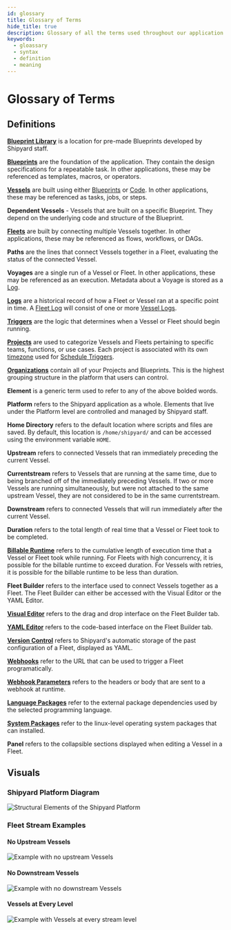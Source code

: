 ```yaml
---
id: glossary
title: Glossary of Terms
hide_title: true
description: Glossary of all the terms used throughout our application and documentation.
keywords:
  - gloassary
  - syntax
  - definition
  - meaning
---
```


# Glossary of Terms

## Definitions

[**Blueprint Library**](reference/blueprints/blueprint-library/blueprint-library-overview.md) is a location for pre-made Blueprints developed by Shipyard staff.

[**Blueprints**](/reference/blueprints/blueprints-overview.md) are the foundation of the application. They contain the design specifications for a repeatable task. In other applications, these may be referenced as templates, macros, or operators.

[**Vessels**](/reference/vessels.md) are built using either [Blueprints](/reference/blueprints/blueprints-overview.md) or [Code](/reference/code/code-overview.md). In other applications, these may be referenced as tasks, jobs, or steps.

**Dependent Vessels** - Vessels that are built on a specific Blueprint. They depend on the underlying code and structure of the Blueprint.

[**Fleets**](reference/fleets/fleets-overview.md) are built by connecting multiple Vessels together. In other applications, these may be referenced as flows, workflows, or DAGs.

**Paths** are the lines that connect Vessels together in a Fleet, evaluating the status of the connected Vessel.

**Voyages** are a single run of a Vessel or Fleet. In other applications, these may be referenced as an execution. Metadata about a Voyage is stored as a [Log](reference/logs/logs-overview.md).

[**Logs**](reference/logs/logs-overview.md) are a historical record of how a Fleet or Vessel ran at a specific point in time. A [Fleet Log](reference/logs/fleet-logs.md) will consist of one or more [Vessel Logs](reference/logs/vessel-logs.md).

[**Triggers**](reference/triggers/triggers-overview.md) are the logic that determines when a Vessel or Fleet should begin running.

[**Projects**](reference/projects.md) are used to categorize Vessels and Fleets pertaining to specific teams, functions, or use cases. Each project is associated with its own [timezone](reference/other-functions/timestamps-and-timezones.md) used for [Schedule Triggers](reference/triggers/schedule-triggers.md).

[**Organizations**](reference/organization.md) contain all of your Projects and Blueprints. This is the highest grouping structure in the platform that users can control.

**Element** is a generic term used to refer to any of the above bolded words.

**Platform** refers to the Shipyard application as a whole. Elements that live under the Platform level are controlled and managed by Shipyard staff.

**Home Directory** refers to the default location where scripts and files are saved. By default, this location is `/home/shipyard/` and can be accessed using the environment variable `HOME`.

**Upstream** refers to connected Vessels that ran immediately preceding the current Vessel.

**Currentstream** refers to Vessels that are running at the same time, due to being branched off of the immediately preceding Vessels. If two or more Vessels are running simultaneously, but were not attached to the same upstream Vessel, they are not considered to be in the same currentstream.

**Downstream** refers to connected Vessels that will run immediately after the current Vessel.

**Duration** refers to the total length of real time that a Vessel or Fleet took to be completed.

[**Billable Runtime**](faqs.md#how-do-you-calculate-billable-runtime) refers to the cumulative length of execution time that a Vessel or Fleet took while running. For Fleets with high concurrency, it is possible for the billable runtime to exceed duration. For Vessels with retries, it is possible for the billable runtime to be less than duration.

**Fleet Builder** refers to the interface used to connect Vessels together as a Fleet. The Fleet Builder can either be accessed with the Visual Editor or the YAML Editor.

[**Visual Editor**](reference/fleets/fleets-overview.md/#visual-editor) refers to the drag and drop interface on the Fleet Builder tab.

[**YAML Editor**](reference/fleets/yaml-editor.md) refers to the code-based interface on the Fleet Builder tab.

[**Version Control**](reference/fleets/version-control.md) refers to Shipyard's automatic storage of the past configuration of a Fleet, displayed as YAML.

[**Webhooks**](reference/triggers/webhook-triggers.md) refer to the URL that can be used to trigger a Fleet programatically.

[**Webhook Parameters**](reference/triggers/webhook-triggers.md) refers to the headers or body that are sent to a webhook at runtime.

[**Language Packages**](reference/packages/external-package-dependencies.md) refer to the external package dependencies used by the selected programming language.

[**System Packages**](reference/packages/system-package-dependencies.md) refer to the linux-level operating system packages that can installed.

**Panel** refers to the collapsible sections displayed when editing a Vessel in a Fleet.

## Visuals

### Shipyard Platform Diagram

![Structural Elements of the Shipyard Platform](.gitbook/assets/image_71.png)

### Fleet Stream Examples

#### No Upstream Vessels

![Example with no upstream Vessels](.gitbook/assets/no_upstream_example.png)

#### No Downstream Vessels

![Example with no downstream Vessels](.gitbook/assets/no_downstream_example.png)

#### Vessels at Every Level

![Example with Vessels at every stream level](.gitbook/assets/every_stream_example.png)
